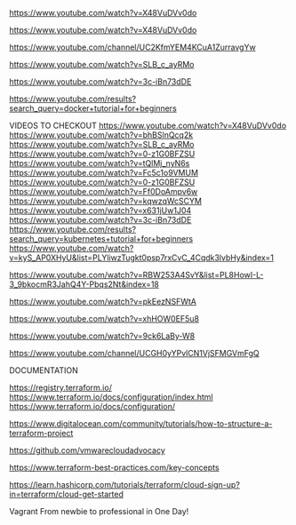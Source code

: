 https://www.youtube.com/watch?v=X48VuDVv0do

https://www.youtube.com/watch?v=X48VuDVv0do

https://www.youtube.com/channel/UC2KfmYEM4KCuA1ZurravgYw

https://www.youtube.com/watch?v=SLB_c_ayRMo

https://www.youtube.com/watch?v=3c-iBn73dDE

https://www.youtube.com/results?search_query=docker+tutorial+for+beginners


VIDEOS TO CHECKOUT
https://www.youtube.com/watch?v=X48VuDVv0do
https://www.youtube.com/watch?v=bhBSlnQcq2k
https://www.youtube.com/watch?v=SLB_c_ayRMo
https://www.youtube.com/watch?v=0-z1G0BFZSU
https://www.youtube.com/watch?v=tQlMj_nyN6s
https://www.youtube.com/watch?v=Fc5c1o9VMUM
https://www.youtube.com/watch?v=0-z1G0BFZSU
https://www.youtube.com/watch?v=Ff0DoAmpv6w
https://www.youtube.com/watch?v=kqwzqWcSCYM
https://www.youtube.com/watch?v=x631jUw1J04
https://www.youtube.com/watch?v=3c-iBn73dDE
https://www.youtube.com/results?search_query=kubernetes+tutorial+for+beginners
https://www.youtube.com/watch?v=kyS_AP0XHyU&list=PLYliwzTugkt0psp7rxCvC_4Cqdk3lvbHy&index=1

https://www.youtube.com/watch?v=RBW253A4SvY&list=PL8HowI-L-3_9bkocmR3JahQ4Y-Pbqs2Nt&index=18

https://www.youtube.com/watch?v=pkEezNSFWtA

https://www.youtube.com/watch?v=xhHOW0EF5u8

https://www.youtube.com/watch?v=9ck6LaBy-W8

https://www.youtube.com/channel/UCGH0yYPvlCN1VjSFMGVmFgQ

DOCUMENTATION

https://registry.terraform.io/
https://www.terraform.io/docs/configuration/index.html
https://www.terraform.io/docs/configuration/

https://www.digitalocean.com/community/tutorials/how-to-structure-a-terraform-project

https://github.com/vmwarecloudadvocacy

https://www.terraform-best-practices.com/key-concepts


https://learn.hashicorp.com/tutorials/terraform/cloud-sign-up?in=terraform/cloud-get-started









Vagrant
From newbie to professional in One Day!